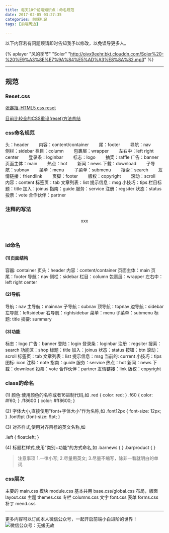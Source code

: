 ```yaml
---
title: 每天10个前端知识点：命名规范
date: 2017-02-05 03:27:35
categories: 前端札记
tags: [前端周边]

---
```


以下内容若有问题烦请即时告知我予以修改，以免误导更多人。

{% aplayer "风的季节" "Soler" "http://ojvx9eehr.bkt.clouddn.com/Soler%20-%20%E9%A3%8E%E7%9A%84%E5%AD%A3%E8%8A%82.mp3" %}


---


## 规范
### Reset.css
[张鑫旭-HTML5 css reset](http://www.zhangxinxu.com/wordpress/2010/08/html5-css-reset/)

[目前比较全的CSS重设(reset)方法总结](http://www.cnblogs.com/hnyei/archive/2011/10/04/2198779.html)

<!-- more -->


### css命名规范

头：header　　 
内容：content/container　　 
尾：footer　　 
导航：nav　　 
侧栏：sidebar 
栏目：column　　 
包裹层：wrapper　　 
左右中：left right center　　 
登录条：loginbar　　 
标志：logo　　 
抽奖：raffle
广告：banner　　 
页面主体：main　　 
热点：hot　　 
新闻：news 
下载：download　　 
子导航：subnav　　 
菜单：menu　　 
子菜单：submenu　　 
搜索：search　　 
友情链接：friendlink　　 
页脚：footer　　 
版权：copyright　　 
滚动：scroll　　 
内容：content 
标签页：tab 
文章列表：list 
提示信息：msg 
小技巧：tips 
栏目标题：title 
加入：joinus 
指南：guide 
服务：service 
注册：regsiter 
状态：status 
投票：vote 
合作伙伴：partner 

### 注释的写法 

<!-- header -->
<header>xxx</header>

<!-- end header -->

### id命名 

#### (1)页面结构 

容器: container 
页头：header 
内容：content/container 
页面主体：main 
页尾：footer 
导航：nav 
侧栏：sidebar 
栏目：column 
包裹层：wrapper 
左右中：left right center 

#### (2)导航 

导航：nav 
主导航：mainnav 
子导航：subnav 
顶导航：topnav 
边导航：sidebar 
左导航：leftsidebar 
右导航：rightsidebar 
菜单：menu 
子菜单：submenu 
标题: title 
摘要: summary 

#### (3)功能 
标志：logo 
广告：banner 
登陆：login 
登录条：loginbar 
注册：regsiter 
搜索：search 
功能区：shop 
标题：title 
加入：joinus 
状态：status 
按钮：btn 
滚动：scroll 
标签页：tab 
文章列表：list 
提示信息：msg 
当前的: current 
小技巧：tips 
图标: icon 
注释：note 
指南：guide 
服务：service 
热点：hot 
新闻：news 
下载：download 
投票：vote 
合作伙伴：partner 
友情链接：link 
版权：copyright 

### class的命名 

(1) 颜色:使用颜色的名称或者16进制代码,如 
.red { color: red; } 
.f60 { color: #f60; } 
.ff8600 { color: #ff8600; } 

(2) 字体大小,直接使用"font+字体大小"作为名称,如 
.font12px { font-size: 12px; } 
.font9pt {font-size: 9pt; } 

(3) 对齐样式,使用对齐目标的英文名称,如 

.left { float:left; } 

(4) 标题栏样式,使用"类别+功能"的方式命名,如 
.barnews { } 
.barproduct { } 

> 注意事项 
1.一律小写; 
2.尽量用英文; 
3.尽量不缩写，除非一看就明白的单词.

### css层次
主要的 main.css
模块 module.css 
基本共用 base.css/global.css
布局，版面 layout.css 
主题 themes.css 
专栏 columns.css 
文字 font.css 
表单 forms.css 
补丁 mend.css 


---
更多内容可以订阅本人微信公众号，一起开启前端小白进阶的世界！
![微信公众号：无媛无故](http://upload-images.jianshu.io/upload_images/2125655-f7a4736d8601eb14.jpg?imageMogr2/auto-orient/strip%7CimageView2/2/w/1240)